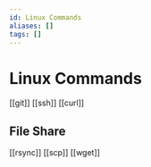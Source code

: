 ```yaml
---
id: Linux Commands
aliases: []
tags: []
---
```


# Linux Commands
[[git]]
[[ssh]]
[[curl]]

## File Share


[[rsync]]
[[scp]]
[[wget]]
